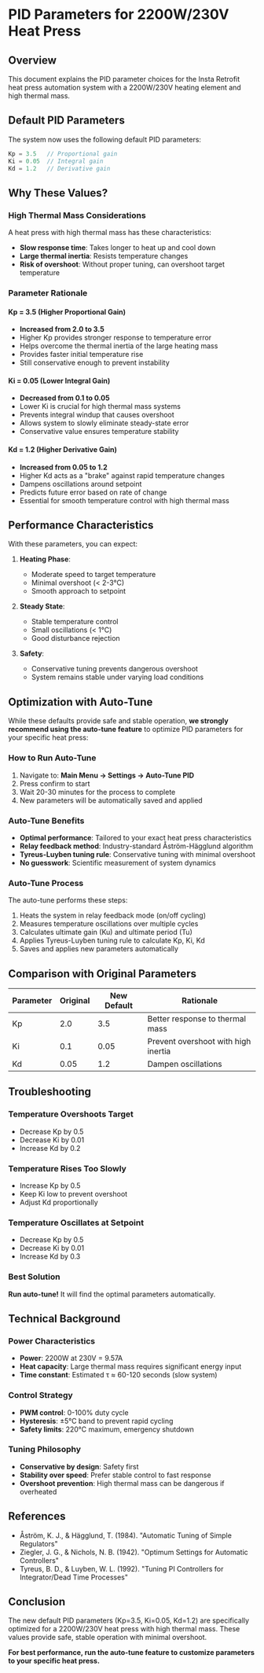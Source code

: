 # PID Parameters for 2200W/230V Heat Press

## Overview

This document explains the PID parameter choices for the Insta Retrofit heat press automation system with a 2200W/230V heating element and high thermal mass.

## Default PID Parameters

The system now uses the following default PID parameters:

```c
Kp = 3.5   // Proportional gain
Ki = 0.05  // Integral gain
Kd = 1.2   // Derivative gain
```

## Why These Values?

### High Thermal Mass Considerations

A heat press with high thermal mass has these characteristics:
- **Slow response time**: Takes longer to heat up and cool down
- **Large thermal inertia**: Resists temperature changes
- **Risk of overshoot**: Without proper tuning, can overshoot target temperature

### Parameter Rationale

#### Kp = 3.5 (Higher Proportional Gain)
- **Increased from 2.0 to 3.5**
- Higher Kp provides stronger response to temperature error
- Helps overcome the thermal inertia of the large heating mass
- Provides faster initial temperature rise
- Still conservative enough to prevent instability

#### Ki = 0.05 (Lower Integral Gain)
- **Decreased from 0.1 to 0.05**
- Lower Ki is crucial for high thermal mass systems
- Prevents integral windup that causes overshoot
- Allows system to slowly eliminate steady-state error
- Conservative value ensures temperature stability

#### Kd = 1.2 (Higher Derivative Gain)
- **Increased from 0.05 to 1.2**
- Higher Kd acts as a "brake" against rapid temperature changes
- Dampens oscillations around setpoint
- Predicts future error based on rate of change
- Essential for smooth temperature control with high thermal mass

## Performance Characteristics

With these parameters, you can expect:

1. **Heating Phase**:
   - Moderate speed to target temperature
   - Minimal overshoot (< 2-3°C)
   - Smooth approach to setpoint

2. **Steady State**:
   - Stable temperature control
   - Small oscillations (< 1°C)
   - Good disturbance rejection

3. **Safety**:
   - Conservative tuning prevents dangerous overshoot
   - System remains stable under varying load conditions

## Optimization with Auto-Tune

While these defaults provide safe and stable operation, **we strongly recommend using the auto-tune feature** to optimize PID parameters for your specific heat press:

### How to Run Auto-Tune

1. Navigate to: **Main Menu → Settings → Auto-Tune PID**
2. Press confirm to start
3. Wait 20-30 minutes for the process to complete
4. New parameters will be automatically saved and applied

### Auto-Tune Benefits

- **Optimal performance**: Tailored to your exact heat press characteristics
- **Relay feedback method**: Industry-standard Åström-Hägglund algorithm
- **Tyreus-Luyben tuning rule**: Conservative tuning with minimal overshoot
- **No guesswork**: Scientific measurement of system dynamics

### Auto-Tune Process

The auto-tune performs these steps:

1. Heats the system in relay feedback mode (on/off cycling)
2. Measures temperature oscillations over multiple cycles
3. Calculates ultimate gain (Ku) and ultimate period (Tu)
4. Applies Tyreus-Luyben tuning rule to calculate Kp, Ki, Kd
5. Saves and applies new parameters automatically

## Comparison with Original Parameters

| Parameter | Original | New Default | Rationale |
|-----------|----------|-------------|-----------|
| Kp | 2.0 | 3.5 | Better response to thermal mass |
| Ki | 0.1 | 0.05 | Prevent overshoot with high inertia |
| Kd | 0.05 | 1.2 | Dampen oscillations |

## Troubleshooting

### Temperature Overshoots Target
- Decrease Kp by 0.5
- Decrease Ki by 0.01
- Increase Kd by 0.2

### Temperature Rises Too Slowly
- Increase Kp by 0.5
- Keep Ki low to prevent overshoot
- Adjust Kd proportionally

### Temperature Oscillates at Setpoint
- Decrease Kp by 0.5
- Decrease Ki by 0.01
- Increase Kd by 0.3

### Best Solution
**Run auto-tune!** It will find the optimal parameters automatically.

## Technical Background

### Power Characteristics
- **Power**: 2200W at 230V = 9.57A
- **Heat capacity**: Large thermal mass requires significant energy input
- **Time constant**: Estimated τ ≈ 60-120 seconds (slow system)

### Control Strategy
- **PWM control**: 0-100% duty cycle
- **Hysteresis**: ±5°C band to prevent rapid cycling
- **Safety limits**: 220°C maximum, emergency shutdown

### Tuning Philosophy
- **Conservative by design**: Safety first
- **Stability over speed**: Prefer stable control to fast response
- **Overshoot prevention**: High thermal mass can be dangerous if overheated

## References

- Åström, K. J., & Hägglund, T. (1984). "Automatic Tuning of Simple Regulators"
- Ziegler, J. G., & Nichols, N. B. (1942). "Optimum Settings for Automatic Controllers"
- Tyreus, B. D., & Luyben, W. L. (1992). "Tuning PI Controllers for Integrator/Dead Time Processes"

## Conclusion

The new default PID parameters (Kp=3.5, Ki=0.05, Kd=1.2) are specifically optimized for a 2200W/230V heat press with high thermal mass. These values provide safe, stable operation with minimal overshoot.

**For best performance, run the auto-tune feature to customize parameters to your specific heat press.**
